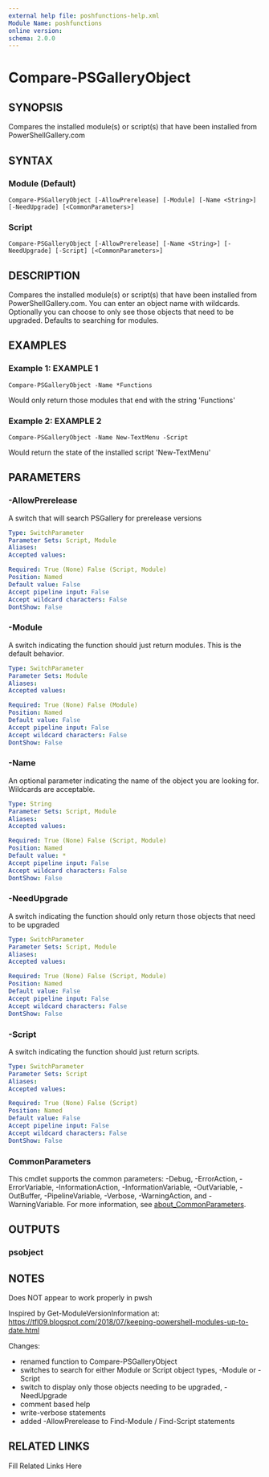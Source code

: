 ```yaml
---
external help file: poshfunctions-help.xml
Module Name: poshfunctions
online version: 
schema: 2.0.0
---
```


# Compare-PSGalleryObject

## SYNOPSIS

Compares the installed module(s) or script(s) that have been installed from PowerShellGallery.com

## SYNTAX

### Module (Default)

```
Compare-PSGalleryObject [-AllowPrerelease] [-Module] [-Name <String>] [-NeedUpgrade] [<CommonParameters>]
```

### Script

```
Compare-PSGalleryObject [-AllowPrerelease] [-Name <String>] [-NeedUpgrade] [-Script] [<CommonParameters>]
```

## DESCRIPTION

Compares the installed module(s) or script(s) that have been installed from PowerShellGallery.com.
You can enter an object name with wildcards.
Optionally you can choose to only see those objects that need to be upgraded.
Defaults to searching for modules.


## EXAMPLES

### Example 1: EXAMPLE 1

```
Compare-PSGalleryObject -Name *Functions
```

Would only return those modules that end with the string 'Functions'





### Example 2: EXAMPLE 2

```
Compare-PSGalleryObject -Name New-TextMenu -Script
```

Would return the state of the installed script 'New-TextMenu'






## PARAMETERS

### -AllowPrerelease

A switch that will search PSGallery for prerelease versions

```yaml
Type: SwitchParameter
Parameter Sets: Script, Module
Aliases: 
Accepted values: 

Required: True (None) False (Script, Module)
Position: Named
Default value: False
Accept pipeline input: False
Accept wildcard characters: False
DontShow: False
```

### -Module

A switch indicating the function should just return modules.
This is the default behavior.

```yaml
Type: SwitchParameter
Parameter Sets: Module
Aliases: 
Accepted values: 

Required: True (None) False (Module)
Position: Named
Default value: False
Accept pipeline input: False
Accept wildcard characters: False
DontShow: False
```

### -Name

An optional parameter indicating the name of the object you are looking for.
Wildcards are acceptable.

```yaml
Type: String
Parameter Sets: Script, Module
Aliases: 
Accepted values: 

Required: True (None) False (Script, Module)
Position: Named
Default value: *
Accept pipeline input: False
Accept wildcard characters: False
DontShow: False
```

### -NeedUpgrade

A switch indicating the function should only return those objects that need to be upgraded

```yaml
Type: SwitchParameter
Parameter Sets: Script, Module
Aliases: 
Accepted values: 

Required: True (None) False (Script, Module)
Position: Named
Default value: False
Accept pipeline input: False
Accept wildcard characters: False
DontShow: False
```

### -Script

A switch indicating the function should just return scripts.

```yaml
Type: SwitchParameter
Parameter Sets: Script
Aliases: 
Accepted values: 

Required: True (None) False (Script)
Position: Named
Default value: False
Accept pipeline input: False
Accept wildcard characters: False
DontShow: False
```


### CommonParameters

This cmdlet supports the common parameters: -Debug, -ErrorAction, -ErrorVariable, -InformationAction, -InformationVariable, -OutVariable, -OutBuffer, -PipelineVariable, -Verbose, -WarningAction, and -WarningVariable. For more information, see [about_CommonParameters](http://go.microsoft.com/fwlink/?LinkID=113216).

## OUTPUTS

### psobject


## NOTES

Does NOT appear to work properly in pwsh

Inspired by Get-ModuleVersionInformation at: https://tfl09.blogspot.com/2018/07/keeping-powershell-modules-up-to-date.html

Changes:
* renamed function to Compare-PSGalleryObject
* switches to search for either Module or Script object types, -Module or -Script
* switch to display only those objects needing to be upgraded, -NeedUpgrade
* comment based help
* write-verbose statements
* added -AllowPrerelease to Find-Module / Find-Script statements


## RELATED LINKS

Fill Related Links Here

